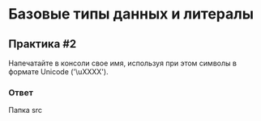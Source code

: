 # Базовые типы данных и литералы

## Практика #2

Напечатайте в консоли свое имя, используя при этом символы в формате Unicode ('\uXXXX').

### Ответ

Папка src